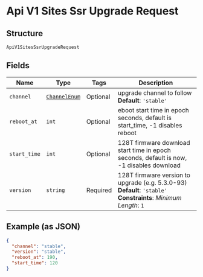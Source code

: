 
# Api V1 Sites Ssr Upgrade Request

## Structure

`ApiV1SitesSsrUpgradeRequest`

## Fields

| Name | Type | Tags | Description |
|  --- | --- | --- | --- |
| `channel` | [`ChannelEnum`](../../doc/models/channel-enum.md) | Optional | upgrade channel to follow<br>**Default**: `'stable'` |
| `reboot_at` | `int` | Optional | eboot start time in epoch seconds, default is start_time, -1 disables reboot |
| `start_time` | `int` | Optional | 128T firmware download start time in epoch seconds, default is now, -1 disables download |
| `version` | `string` | Required | 128T firmware version to upgrade (e.g. 5.3.0-93)<br>**Default**: `'stable'`<br>**Constraints**: *Minimum Length*: `1` |

## Example (as JSON)

```json
{
  "channel": "stable",
  "version": "stable",
  "reboot_at": 190,
  "start_time": 120
}
```

